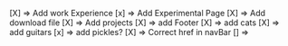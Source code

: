 [X] => Add work Experience
[x] => Add Experimental Page
[X] => Add download file
[X] => Add projects
[X] => add Footer
[X] => add cats
[X] => add guitars
[x] => add pickles?
[X] => Correct href in navBar
[] => 